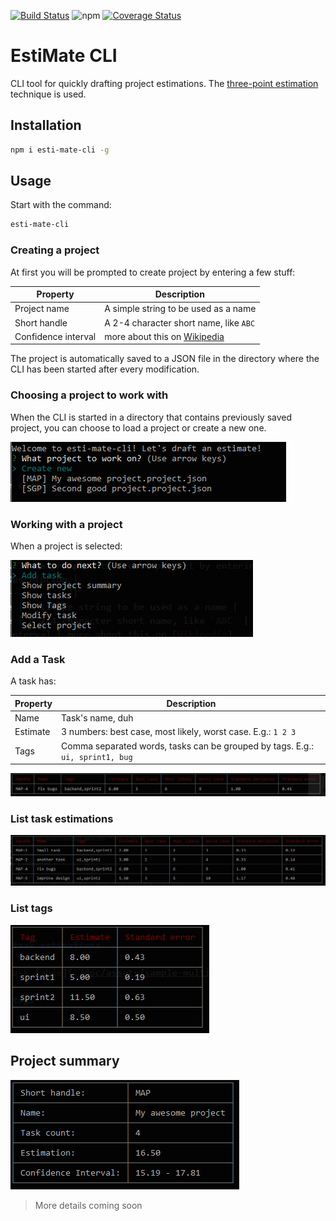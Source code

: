 [![Build Status](https://travis-ci.org/gsipos/esti-mate-cli.svg?branch=master)](https://travis-ci.org/gsipos/esti-mate-cli)
![npm](https://img.shields.io/npm/v/esti-mate-cli.svg)
[![Coverage Status](https://coveralls.io/repos/github/gsipos/esti-mate-cli/badge.svg?branch=master)](https://coveralls.io/github/gsipos/esti-mate-cli?branch=master)


# EstiMate CLI

CLI tool for quickly drafting project estimations.
The [three-point estimation](https://en.wikipedia.org/wiki/Three-point_estimation) technique is used.

## Installation
```bash
npm i esti-mate-cli -g
```

## Usage

Start with the command:
```bash
esti-mate-cli
```

### Creating a project
At first you will be prompted to create project by entering a few stuff:

| Property | Description |
|----------|-------------|
| Project name | A simple string to be used as a name |
| Short handle | A 2-4 character short name, like `ABC` |
| Confidence interval | more about this on [Wikipedia](https://en.wikipedia.org/wiki/Confidence_interval) |

The project is automatically saved to a JSON file in the directory where the CLI has been started after every modification.

### Choosing a project to work with
When the CLI is started in a directory that contains previously saved project, you can choose to load a project or create a new one.

![Project chooser](./doc/assets/project-chooser.PNG "Project chooser")

### Working with a project
When a project is selected:

![Project menu](./doc/assets/project-menu.PNG "Project menu")

### Add a Task
A task has:

| Property | Description |
|----------|-------------|
| Name     | Task's name, duh |
| Estimate | 3 numbers: best case, most likely, worst case. E.g.: `1 2 3` |
| Tags     | Comma separated words, tasks can be grouped by tags. E.g.: `ui, sprint1, bug` |

![Single task table](./doc/assets/sample-single-task-table.PNG "Single task table")

### List task estimations

![Multi task table](./doc/assets/sample-multi-task-table.PNG "Multi task table")

### List tags

![Tags table](./doc/assets/sample-tags-list.PNG "Tags table")

## Project summary

![Project summary](./doc/assets/sample-project-summary.PNG "Project summary")

> More details coming soon
